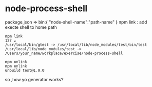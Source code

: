 # node-process-shell
package.json => bin:{
	"node-shell-name":"path-name"
}
npm link : add execte shell to home path

```
npm link                                                                                  127 ↵
/usr/local/bin/gtest -> /usr/local/lib/node_modules/test/bin/test
/usr/local/lib/node_modules/test -> /Users/your_name/workplace/exercise/node-process-shell

npm unlink
npm unlink
unbuild test@1.0.0
```
so ,how yo generator works?

